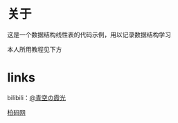 # 关于

这是一个数据结构线性表的代码示例，用以记录数据结构学习

本人所用教程见下方



# links

bilibili：[@青空の霞光](https://space.bilibili.com/37737161)

[柏码网](www.itbaima.cn)

